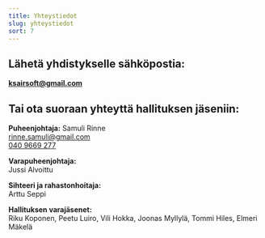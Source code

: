 ```yaml
---
title: Yhteystiedot
slug: yhteystiedot
sort: 7
---
```


## Lähetä yhdistykselle sähköpostia:

[**ksairsoft@gmail.com**](mailto:ksairsoft@gmail.com)

## Tai ota suoraan yhteyttä hallituksen jäseniin:

**Puheenjohtaja:**
Samuli Rinne  
[rinne.samuli@gmail.com](mailto:rinne.samuli@gmail.com)  
[040 9669 277](tel:+358409669277)

**Varapuheenjohtaja:**  
Jussi Alvoittu

**Sihteeri ja rahastonhoitaja:**  
Arttu Seppi

**Hallituksen varajäsenet:**  
Riku Koponen, Peetu Luiro, Vili Hokka, Joonas Myllylä, Tommi Hiles, Elmeri Mäkelä
